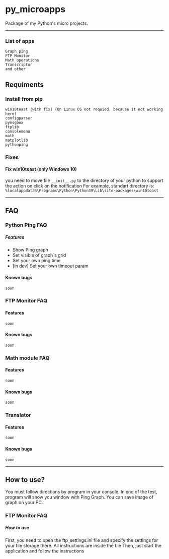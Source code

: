 # py_microapps
Package of my Python's micro projects.
____
### List of apps
```
Graph ping
FTP Monitor
Math operations
Transcriptor
and other
```
## Requiments 
### Install from pip
```
win10toast (with fix) (On Linux OS not requied, because it not working here)
configparser
pymsgbox
ftplib
consolemenu
math
matplotlib
pythonping
```
### Fixes
#### Fix win10toast (only Windows 10)
you need to move file `__init__.py` to the directory of your python to support the action on click on the notification
For example, standart directory is: `%localappdata%\Programs\Python\Python39\Lib\site-packages\win10toast`
____
## FAQ
### Python Ping FAQ
##### Features
- Show Ping graph
- Set visible of graph`s grid
- Set your own ping time
- [in dev] Set your own timeout param
#### Known bugs
`soon`
### FTP Monitor FAQ
#### Features
`soon`
#### Known bugs
`soon`
### Math module FAQ
#### Features
`soon`
#### Known bugs
`soon`
### Translator
#### Features
`soon`
#### Known bugs
`soon`
____
## How to use?
You must follow directions by program in your console. In end of the test, program will show you window with Ping Graph. You can save image of graph on your PC.
### FTP Monitor FAQ
##### How to use
First, you need to open the ftp_settings.ini file and specify the settings for your file storage there. All instructions are inside the file
Then, just start the application and follow the instructions
